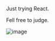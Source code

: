 Just trying React.

Fell free to judge.


![image](https://github.com/user-attachments/assets/b3f72823-5eb2-43bc-b950-41834f491c25)
